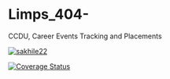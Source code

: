 # Limps_404-
CCDU, Career Events Tracking and Placements

[![sakhile22](https://circleci.com/gh/sakhile22/software-design-project/tree/master.svg?style=svg)](https://circleci.com/gh/sakhile22/software-design-project/tree/master)

[![Coverage Status](https://coveralls.io/repos/github/sakhile22/software-design-project/badge.svg?branch=master)](https://coveralls.io/github/sakhile22/software-design-project?branch=master)
